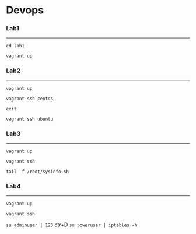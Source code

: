 # Devops

### Lab1
---
`cd lab1`

`vagrant up`

### Lab2
---
`vagrant up`

`vagrant ssh centos`

`exit`

`vagrant ssh ubuntu`


### Lab3
---
`vagrant up`

`vagrant ssh`

`tail -f /root/sysinfo.sh`

### Lab4
---
`vagrant up`

`vagrant ssh`

`su adminuser | 123`
ctr+D
`su poweruser | iptables -h`